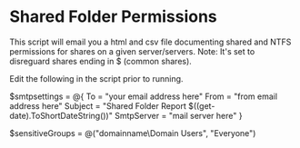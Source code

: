 # Shared Folder Permissions
This script will email you a html and csv file documenting shared and NTFS permissions for shares on a given server/servers.
Note: It's set to disreguard shares ending in $ (common shares).

Edit the following in the script prior to running.

$smtpsettings = @{
    To         = "your email address here"
    From       = "from email address here"
    Subject    = "Shared Folder Report $((get-date).ToShortDateString())"
    SmtpServer = "mail server here"
}

$sensitiveGroups = @("domainname\Domain Users", "Everyone")

